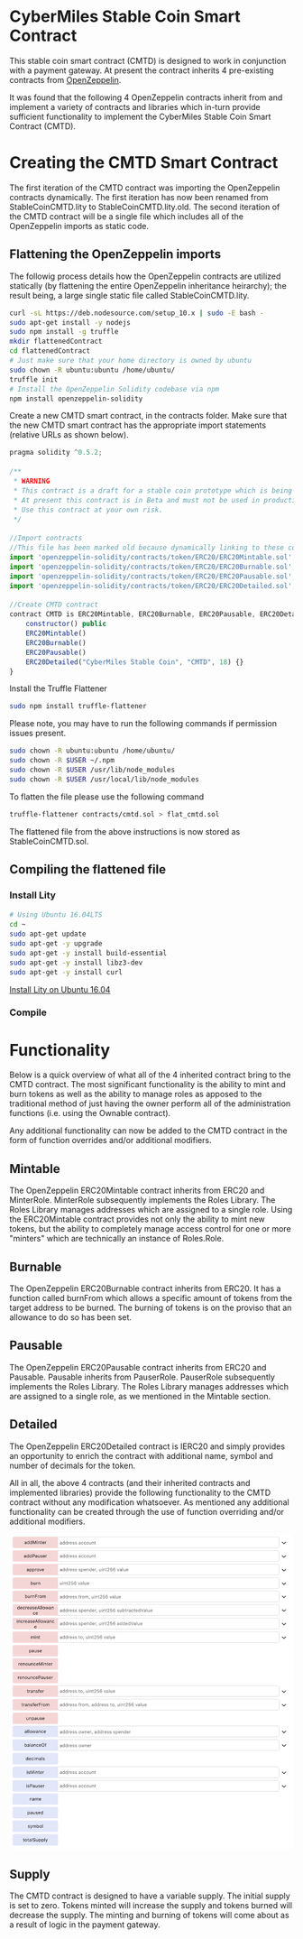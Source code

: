 # CyberMiles Stable Coin Smart Contract

This stable coin smart contract (CMTD) is designed to work in conjunction with a payment gateway. At present the contract inherits 4 pre-existing contracts from [OpenZeppelin](https://github.com/OpenZeppelin/openzeppelin-solidity).

It was found that the following 4 OpenZeppelin contracts inherit from and implement a variety of contracts and libraries which in-turn provide sufficient functionality to implement the CyberMiles Stable Coin Smart Contract (CMTD).

# Creating the CMTD Smart Contract
The first iteration of the CMTD contract was importing the OpenZeppelin contracts dynamically. The first iteration has now been renamed from StableCoinCMTD.lity to StableCoinCMTD.lity.old.
The second iteration of the CMTD contract will be a single file which includes all of the OpenZeppelin imports as static code.

## Flattening the OpenZeppelin imports
The followig process details how the OpenZeppelin contracts are utilized statically (by flattening the entire OpenZeppelin inheritance heirarchy); the result being, a large single static file called StableCoinCMTD.lity.

```bash
curl -sL https://deb.nodesource.com/setup_10.x | sudo -E bash -
sudo apt-get install -y nodejs
sudo npm install -g truffle
mkdir flattenedContract
cd flattenedContract
# Just make sure that your home directory is owned by ubuntu
sudo chown -R ubuntu:ubuntu /home/ubuntu/
truffle init
# Install the OpenZeppelin Solidity codebase via npm
npm install openzeppelin-solidity
```
Create a new CMTD smart contract, in the contracts folder.
Make sure that the new CMTD smart contract has the appropriate import statements (relative URLs as shown below).
```javascript
pragma solidity ^0.5.2;

/**
 * WARNING
 * This contract is a draft for a stable coin prototype which is being designed to work in conjunction with a payment gateway.
 * At present this contract is in Beta and must not be used in production or when there is real value at stake.
 * Use this contract at your own risk.
 */

//Import contracts
//This file has been marked old because dynamically linking to these contracts was causing issues at times when OpenZeppelin updated their code base and GitHub repository file structure etc.
import 'openzeppelin-solidity/contracts/token/ERC20/ERC20Mintable.sol';
import 'openzeppelin-solidity/contracts/token/ERC20/ERC20Burnable.sol';
import 'openzeppelin-solidity/contracts/token/ERC20/ERC20Pausable.sol';
import 'openzeppelin-solidity/contracts/token/ERC20/ERC20Detailed.sol';

//Create CMTD contract
contract CMTD is ERC20Mintable, ERC20Burnable, ERC20Pausable, ERC20Detailed {
    constructor() public
    ERC20Mintable()
    ERC20Burnable()
    ERC20Pausable()
    ERC20Detailed("CyberMiles Stable Coin", "CMTD", 18) {}
}
```
Install the Truffle Flattener
```bash
sudo npm install truffle-flattener
```
Please note, you may have to run the following commands if permission issues present.
```bash
sudo chown -R ubuntu:ubuntu /home/ubuntu/
sudo chown -R $USER ~/.npm
sudo chown -R $USER /usr/lib/node_modules
sudo chown -R $USER /usr/local/lib/node_modules
```
To flatten the file please use the following command
```bash
truffle-flattener contracts/cmtd.sol > flat_cmtd.sol
```
The flattened file from the above instructions is now stored as StableCoinCMTD.sol.

## Compiling the flattened file

### Install Lity
```bash
# Using Ubuntu 16.04LTS
cd ~
sudo apt-get update
sudo apt-get -y upgrade
sudo apt-get -y install build-essential
sudo apt-get -y install libz3-dev
sudo apt-get -y install curl
```
[Install Lity on Ubuntu 16.04](https://lity.readthedocs.io/en/latest/developers-guide.html#developers-guide)

### Compile 


# Functionality

Below is a quick overview of what all of the 4 inherited contract bring to the CMTD contract. The most significant functionality is the ability to mint and burn tokens as well as the ability to manage roles as apposed to the traditional method of just having the owner perform all of the administration functions (i.e. using the Ownable contract). 

Any additional functionality can now be added to the CMTD contract in the form of function overrides and/or additional modifiers.

## Mintable
The OpenZeppelin ERC20Mintable contract inherits from ERC20 and MinterRole. MinterRole subsequently implements the Roles Library. The Roles Library manages addresses which are assigned to a single role. Using the ERC20Mintable contract provides not only the ability to mint new tokens, but the ability to completely manage access control for one or more "minters" which are technically an instance of Roles.Role.

## Burnable
The OpenZeppelin ERC20Burnable contract inherits from ERC20. It has a function called burnFrom which allows a specific amount of tokens from the target address to be burned. The burning of tokens is on the proviso that an allowance to do so has been set.

## Pausable
The OpenZeppelin ERC20Pausable contract inherits from ERC20 and Pausable. Pausable inherits from PauserRole. PauserRole subsequently implements the Roles Library. The Roles Library manages addresses which are assigned to a single role, as we mentioned in the Mintable section.

## Detailed
The OpenZeppelin ERC20Detailed contract is IERC20 and simply provides an opportunity to enrich the contract with additional name, symbol and number of decimals for the token.

All in all, the above 4 contracts (and their inherited contracts and implemented libraries) provide the following functionality to the CMTD contract without any modification whatsoever. As mentioned any additional functionality can be created through the use of function overriding and/or additional modifiers.

![Functionality](images/functionality.png)

## Supply
The CMTD contract is designed to have a variable supply. The initial supply is set to zero. Tokens minted will increase the supply and tokens burned will decrease the supply. The minting and burning of tokens will come about as a result of logic in the payment gateway.
